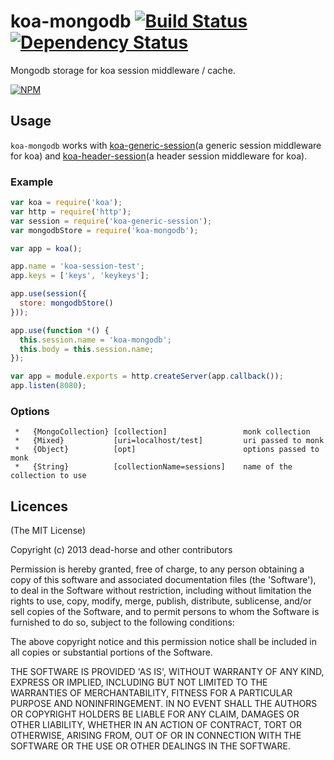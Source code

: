 koa-mongodb [![Build Status](https://secure.travis-ci.org/jksdua/koa-mongodb.svg)](http://travis-ci.org/jksdua/koa-mongodb) [![Dependency Status](https://gemnasium.com/jksdua/koa-mongodb.svg)](https://gemnasium.com/jksdua/koa-mongodb)
=========

Mongodb storage for koa session middleware / cache.

[![NPM](https://nodei.co/npm/koa-mongodb.svg?downloads=true)](https://nodei.co/npm/koa-mongodb/)

## Usage

`koa-mongodb` works with [koa-generic-session](https://github.com/koajs/generic-session)(a generic session middleware for koa) and [koa-header-session](https://github.com/jksdua/koa-header-session)(a header session middleware for koa).

### Example

```javascript
var koa = require('koa');
var http = require('http');
var session = require('koa-generic-session');
var mongodbStore = require('koa-mongodb');

var app = koa();

app.name = 'koa-session-test';
app.keys = ['keys', 'keykeys'];

app.use(session({
  store: mongodbStore()
}));

app.use(function *() {
  this.session.name = 'koa-mongodb';
  this.body = this.session.name;
});

var app = module.exports = http.createServer(app.callback());
app.listen(8080);
```

### Options

```
 *   {MongoCollection} [collection]                 monk collection
 *   {Mixed}           [uri=localhost/test]         uri passed to monk
 *   {Object}          [opt]                        options passed to monk
 *   {String}          [collectionName=sessions]    name of the collection to use
```

## Licences
(The MIT License)

Copyright (c) 2013 dead-horse and other contributors

Permission is hereby granted, free of charge, to any person obtaining a copy of this software and associated documentation files (the 'Software'), to deal in the Software without restriction, including without limitation the rights to use, copy, modify, merge, publish, distribute, sublicense, and/or sell copies of the Software, and to permit persons to whom the Software is furnished to do so, subject to the following conditions:

The above copyright notice and this permission notice shall be included in all copies or substantial portions of the Software.

THE SOFTWARE IS PROVIDED 'AS IS', WITHOUT WARRANTY OF ANY KIND, EXPRESS OR IMPLIED, INCLUDING BUT NOT LIMITED TO THE WARRANTIES OF MERCHANTABILITY, FITNESS FOR A PARTICULAR PURPOSE AND NONINFRINGEMENT. IN NO EVENT SHALL THE AUTHORS OR COPYRIGHT HOLDERS BE LIABLE FOR ANY CLAIM, DAMAGES OR OTHER LIABILITY, WHETHER IN AN ACTION OF CONTRACT, TORT OR OTHERWISE, ARISING FROM, OUT OF OR IN CONNECTION WITH THE SOFTWARE OR THE USE OR OTHER DEALINGS IN THE SOFTWARE.
